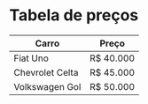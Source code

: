# Tabela de preços

| Carro | Preço |
|---|---|
| Fiat Uno | R$ 40.000 |
| Chevrolet Celta | R$ 45.000 |
| Volkswagen Gol | R$ 50.000 |

